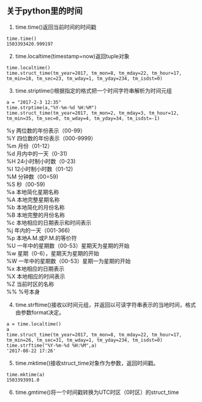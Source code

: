 ## 关于python里的时间
1. time.time()返回当前时间的时间戳
```
time.time()
1503393420.999197
```
2. time.localtime(timestamp=now)返回tuple对象
```
time.localtime()
time.struct_time(tm_year=2017, tm_mon=8, tm_mday=22, tm_hour=17, tm_min=18, tm_sec=23, tm_wday=1, tm_yday=234, tm_isdst=0)
```
3. time.striptime()根据指定的格式把一个时间字符串解析为时间元组
```
a = "2017-2-3 12:35"
time.strptime(a,"%Y-%m-%d %H:%M")
time.struct_time(tm_year=2017, tm_mon=2, tm_mday=3, tm_hour=12, tm_min=35, tm_sec=0, tm_wday=4, tm_yday=34, tm_isdst=-1)
```
%y 两位数的年份表示（00-99）  
%Y 四位数的年份表示（000-9999）  
%m 月份（01-12）   
%d 月内中的一天（0-31)       
%H 24小时制小时数（0-23)  
%I 12小时制小时数（01-12)  
%M 分钟数（00=59)  
%S 秒（00-59)  
%a 本地简化星期名称  
%A 本地完整星期名称  
%b 本地简化的月份名称  
%B 本地完整的月份名称  
%c 本地相应的日期表示和时间表示  
%j 年内的一天（001-366)  
%p 本地A.M.或P.M.的等价符  
%U 一年中的星期数（00-53）星期天为星期的开始  
%w 星期（0-6），星期天为星期的开始  
%W 一年中的星期数（00-53）星期一为星期的开始  
%x 本地相应的日期表示  
%X 本地相应的时间表示  
%Z 当前时区的名称  
%% %号本身 

4. time.strftime()接收以时间元组，并返回以可读字符串表示的当地时间，格式由参数format决定。 
```
a = time.localtime()
a
time.struct_time(tm_year=2017, tm_mon=8, tm_mday=22, tm_hour=17, tm_min=26, tm_sec=31, tm_wday=1, tm_yday=234, tm_isdst=0)
time.strftime("%Y-%m-%d %H:%M",a)
'2017-08-22 17:26'
```
5. time.mktime()接收struct_time对象作为参数，返回时间戳。
```
time.mktime(a)
1503393991.0
```
6. time.gmtime()将一个时间戳转换为UTC时区（0时区）的struct_time